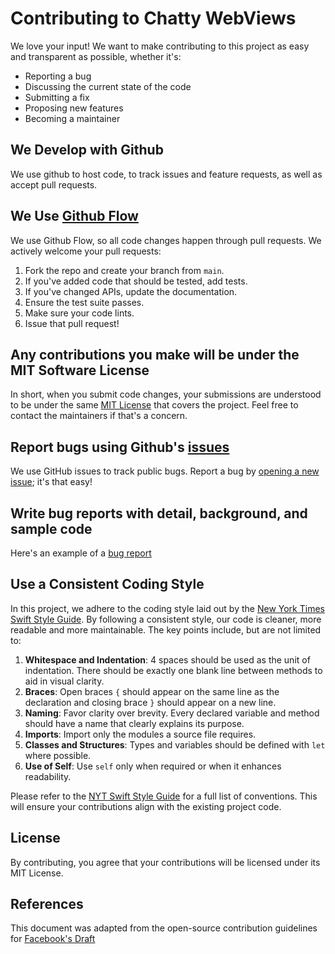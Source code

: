 # Contributing to Chatty WebViews

We love your input! We want to make contributing to this project as easy and transparent as possible, whether it's:

- Reporting a bug
- Discussing the current state of the code
- Submitting a fix
- Proposing new features
- Becoming a maintainer

## We Develop with Github
We use github to host code, to track issues and feature requests, as well as accept pull requests.

## We Use [Github Flow](https://guides.github.com/introduction/flow/index.html)
We use Github Flow, so all code changes happen through pull requests. We actively welcome your pull requests:

1. Fork the repo and create your branch from `main`.
2. If you've added code that should be tested, add tests.
3. If you've changed APIs, update the documentation.
4. Ensure the test suite passes.
5. Make sure your code lints.
6. Issue that pull request!

## Any contributions you make will be under the MIT Software License
In short, when you submit code changes, your submissions are understood to be under the same [MIT License](http://choosealicense.com/licenses/mit/) that covers the project. Feel free to contact the maintainers if that's a concern.

## Report bugs using Github's [issues](https://github.com/ChattyWebviews/ChattyWebviews/issues)
We use GitHub issues to track public bugs. Report a bug by [opening a new issue](https://github.com/ChattyWebviews/ChattyWebviews/issues); it's that easy!

## Write bug reports with detail, background, and sample code
Here's an example of a [bug report](http://stackoverflow.com/q/12488905/180626)

## Use a Consistent Coding Style

In this project, we adhere to the coding style laid out by the [New York Times Swift Style Guide](https://github.com/nytimes/objective-c-style-guide). By following a consistent style, our code is cleaner, more readable and more maintainable. The key points include, but are not limited to:

1. **Whitespace and Indentation**: 4 spaces should be used as the unit of indentation. There should be exactly one blank line between methods to aid in visual clarity.
2. **Braces**: Open braces `{` should appear on the same line as the declaration and closing brace `}` should appear on a new line.
3. **Naming**: Favor clarity over brevity. Every declared variable and method should have a name that clearly explains its purpose.
4. **Imports**: Import only the modules a source file requires.
5. **Classes and Structures**: Types and variables should be defined with `let` where possible.
6. **Use of Self**: Use `self` only when required or when it enhances readability.

Please refer to the [NYT Swift Style Guide](https://github.com/nytimes/objective-c-style-guide) for a full list of conventions. This will ensure your contributions align with the existing project code.


## License
By contributing, you agree that your contributions will be licensed under its MIT License.

## References
This document was adapted from the open-source contribution guidelines for [Facebook's Draft](https://github.com/facebook/draft-js)
